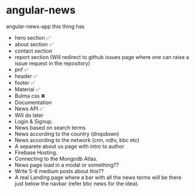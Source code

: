 # angular-news
angular-news-app
this thing has 
- hero section ✅
- about section ✅
- contact section
- report section (Will redirect to github issues page where one can raise a issue request in the repository)
- pnf ✅
- header ✅
- footer ✅
- Material ✅
- Bulma css ❌
- Documentation
- News API ✅
- Will do later
 - Login & Signup.
 - News based on search terms
 - News according to the country (dropdown)
 - News according to the network (cnn, ndtv, bbc etc)
 - A separete about us page with intro to author
 - Firebase Hosting.
 - Connecting to the Mongodb Atlas.
 - News page load in a modal or something??
 - Write 5-6 medium posts about this??
 - A real Landing page where a bar with all the news terms will be there just below the navbar (refer bbc news for the idea).